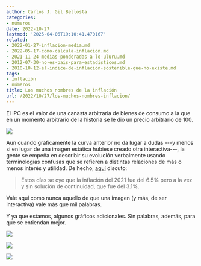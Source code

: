 ```yaml
---
author: Carlos J. Gil Bellosta
categories:
- números
date: 2022-10-27
lastmod: '2025-04-06T19:10:41.470167'
related:
- 2022-01-27-inflacion-media.md
- 2022-05-17-como-calcula-inflacion.md
- 2021-11-24-medias-ponderadas-a-lo-uluru.md
- 2012-07-30-no-es-pais-para-estadisticos.md
- 2010-10-12-el-indice-de-inflacion-sostenible-que-no-existe.md
tags:
- inflación
- números
title: Los muchos nombres de la inflación
url: /2022/10/27/los-muchos-nombres-inflacion/
---
```


El IPC es el valor de una canasta arbitraria de bienes de consumo a la que en un momento arbitrario de la historia se le dio un precio arbitrario de 100.

![](/wp-uploads/2022/10/ipc-nacional-2022.png#center)

Aun cuando gráficamente la curva anterior no da lugar a dudas ---y menos si en lugar de una imagen estática hubiese creado otra interactiva---, la gente se empeña en describir su evolución verbalmente usando terminologías confusas que se refieren a distintas relaciones de más o menos interés y utilidad. De hecho,
[aquí](/2022/01/27/inflacion-interanual-inflacion-media/)
discuto:

> Estos días se oye que la inflación del 2021 fue del 6.5% pero a la vez y sin solución de continuidad, que fue del 3.1%.

Vale aquí como nunca aquello de que una imagen (y más, de ser interactiva) vale más que mil palabras.

Y ya que estamos, algunos gráficos adicionales. Sin palabras, además, para que se entiendan mejor.

![](/wp-uploads/2022/10/ipc-categorias-2022.png#center)

![](/wp-uploads/2022/10/ipc-2022-variacion-interanual-categorias.png#center)

![](/wp-uploads/2022/10/ipc-2022-variacion-intemensual-categorias.png#center)